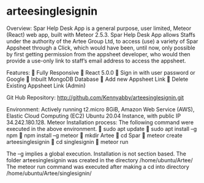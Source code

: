 # arteesinglesignin
Overview:
	Spar Help Desk App is a general purpose, user limited, Meteor (React) web app, built with Meteor 2.5.3.
Spar Help Desk App allows Staffs under the authority of the Artee Group Ltd, to access (use) a variety of Spar Appsheet through a Click, which would have been, until now, only possible by first getting permission from the appsheet developer, who would then provide a use-only link to staff’s email address to access the appsheet.

Features:
	Fully Responsive
	React 5.0.0
	Sign in with user password or Google
	Inbuilt MongoDB Database
	Add new Appsheet Link
	Delete Existing Appsheet Link (Admin)

Git Hub Repository: 
http://github.com/Kennyabby/arteesinglesignin.git

Environment:
Actively running t2.micro 8GiB, Amazon Web Service (AWS), Elastic Cloud Computing (EC2) Ubuntu 20.04 Instance, with public IP 34.242.180.128.
Meteor Installation process:
The following command were executed in the above environment.
	sudo apt update
	sudo apt install –g npm
	npm install –g meteor
	mkdir Artee
	cd Spar
	meteor create arteesinglesignin
	cd singlesignin
	meteor run

The –g implies a global execution. Installation is not section based.
The folder arteesinglesignin was created in the directory /home/ubuntu/Artee/
The meteor run command was executed after making a cd into directory /home/ubuntu/Artee/singlesignin/
